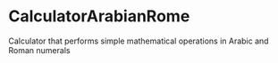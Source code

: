 # CalculatorArabianRome
Calculator that performs simple mathematical operations in Arabic and Roman numerals
